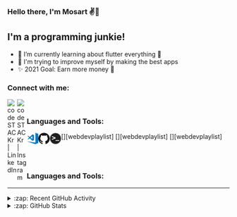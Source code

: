 ### Hello there, I'm Mosart  ✌️👋

## I'm a programming junkie!

- 🎒 I’m currently learning about flutter everything 🤩
- 👯 I'm trying to improve myself by making the best apps 
- ✨ 2021 Goal: Earn more money 🤑

### Connect with me:

[<img align="left" alt="codeSTACKr | LinkedIn" width="22px" src="https://cdn.jsdelivr.net/npm/simple-icons@v3/icons/linkedin.svg" />][linkedin]
[<img align="left" alt="codeSTACKr | Instagram" width="22px" src="https://cdn.jsdelivr.net/npm/simple-icons@v3/icons/instagram.svg" />][instagram]

<br />

### Languages and Tools:

[<img align="left" alt="Visual Studio Code" width="26px" src="https://raw.githubusercontent.com/github/explore/80688e429a7d4ef2fca1e82350fe8e3517d3494d/topics/visual-studio-code/visual-studio-code.png" />][webdevplaylist]
[<img align="left" alt="GitHub" width="26px" src="https://raw.githubusercontent.com/github/explore/78df643247d429f6cc873026c0622819ad797942/topics/github/github.png" />][webdevplaylist]
[<img align="left" alt="Terminal" width="26px" src="https://raw.githubusercontent.com/github/explore/80688e429a7d4ef2fca1e82350fe8e3517d3494d/topics/terminal/terminal.png" />][webdevplaylist]

<br />
<br />

### Languages and Tools:
<!-- BLOG-POST-LIST:START -->

<!-- BLOG-POST-LIST:END -->


---

<details>
  <summary>:zap: Recent GitHub Activity</summary>
  
<!--START_SECTION:activity-->
1. ☀️ Weather APP in [Mosarto/weatherapp/](https://github.com/Mosarto/weatherapp/)
<!--END_SECTION:activity-->

</details>

<details>
  <summary>:zap: GitHub Stats</summary>

  <img align="left" alt="Mosarto's GitHub Stats" src="https://github-readme-stats.Mosarto.vercel.app/api?username=Mosarto&show_icons=true&hide_border=true" />

</details>

[instagram]: https://www.instagram.com/lucas_mosart/
[linkedin]: https://www.linkedin.com/in/lucas-oliveira-336566197/
